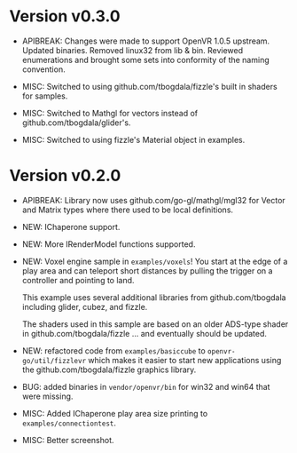 Version v0.3.0
==============

* APIBREAK: Changes were made to support OpenVR 1.0.5 upstream. Updated binaries.
  Removed linux32 from lib & bin. Reviewed enumerations and brought some sets into
  conformity of the naming convention.

* MISC: Switched to using github.com/tbogdala/fizzle's built in shaders for samples.

* MISC: Switched to Mathgl for vectors instead of github.com/tbogdala/glider's.

* MISC: Switched to using fizzle's Material object in examples.

Version v0.2.0
==============

* APIBREAK: Library now uses github.com/go-gl/mathgl/mgl32 for Vector and
  Matrix types where there used to be local definitions.

* NEW: IChaperone support.

* NEW: More IRenderModel functions supported.

* NEW: Voxel engine sample in `examples/voxels`! You start at the edge of a play
  area and can teleport short distances by pulling the trigger on a controller
  and pointing to land.

  This example uses several additional libraries from github.com/tbogdala including
  glider, cubez, and fizzle.

  The shaders used in this sample are based on an older
  ADS-type shader in github.com/tbogdala/fizzle ... and eventually should be
  updated.

* NEW: refactored code from `examples/basiccube` to `openvr-go/util/fizzlevr` which
  makes it easier to start new applications using the github.com/tbogdala/fizzle
  graphics library.

* BUG: added binaries in `vendor/openvr/bin` for win32 and win64 that were missing.

* MISC: Added IChaperone play area size printing to `examples/connectiontest`.

* MISC: Better screenshot.
